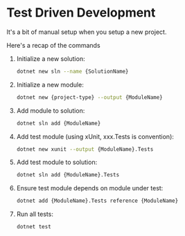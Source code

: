 # Test Driven Development

It's a bit of manual setup when you setup a new project.

Here's a recap of the commands

1. Initialize a new solution:

    ```sh
    dotnet new sln --name {SolutionName}
    ```

2. Initialize a new module:

    ```sh
    dotnet new {project-type} --output {ModuleName}
    ```

3. Add module to solution:

    ```sh
    dotnet sln add {ModuleName}
    ```

4. Add test module (using xUnit, xxx.Tests is convention):

    ```sh
    dotnet new xunit --output {ModuleName}.Tests
    ```

5. Add test module to solution:

    ```sh
    dotnet sln add {ModuleName}.Tests
    ```    

6. Ensure test module depends on module under test:

    ```sh
    dotnet add {ModuleName}.Tests reference {ModuleName}
    ```

7. Run all tests:

    ```sh
    dotnet test
    ```
